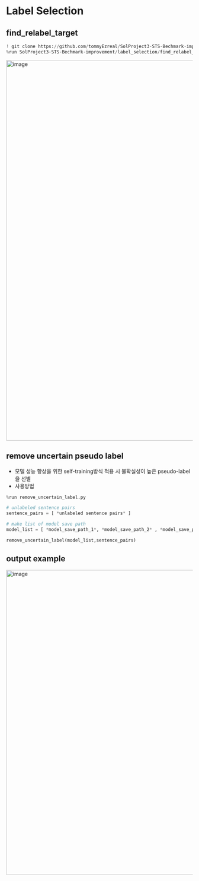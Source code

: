 # Label Selection 

## find_relabel_target
```python
! git clone https://github.com/tommyEzreal/SolProject3-STS-Bechmark-improvement/
%run SolProject3-STS-Bechmark-improvement/label_selection/find_relabel_target.py
```
<img width="1026" alt="image" src="https://user-images.githubusercontent.com/100064247/209095773-0a69de24-f150-450a-84a2-04326248c39a.png">
<br/>




## remove uncertain pseudo label
- 모델 성능 향상을 위한 self-training방식 적용 시 불확실성이 높은 pseudo-label을 선별 
- 사용방법

```python
%run remove_uncertain_label.py
```

```python
# unlabeled sentence pairs
sentence_pairs = [ *unlabeled sentence pairs* ]

# make list of model save path
model_list = [ *model_save_path_1*, *model_save_path_2* , *model_save_path_3* , ... ] # trained model

remove_uncertain_label(model_list,sentence_pairs)

```

## output example
<img width="822" alt="image" src="https://user-images.githubusercontent.com/100064247/210054230-a05ad6d3-5bfb-40f1-9035-9453bf0ddc14.png">
